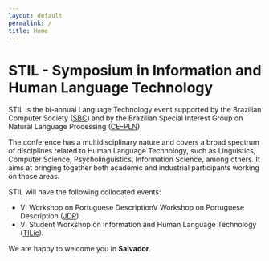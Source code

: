 ```yaml
---
layout: default
permalink: /
title: Home
---
```


# STIL - Symposium in Information and Human Language Technology

STIL is the bi-annual Language Technology event supported by the
Brazilian Computer Society ([SBC](http://www.sbc.org.br)) and by the
Brazilian Special Interest Group on Natural Language Processing
([CE–PLN](http://comissoes.sbc.org.br/ce-pln/)).

The conference has a multidisciplinary nature and covers a broad
spectrum of disciplines related to Human Language Technology, such as
Linguistics, Computer Science, Psycholinguistics, Information Science,
among others. It aims at bringing together both academic and
industrial participants working on those areas.

STIL will have the following collocated events:

- VI Workshop on Portuguese DescriptionV Workshop on Portuguese Description ([JDP]())
- VI Student Workshop on Information and Human Language Technology ([TILic]()).


We are happy to welcome you in **Salvador**.


